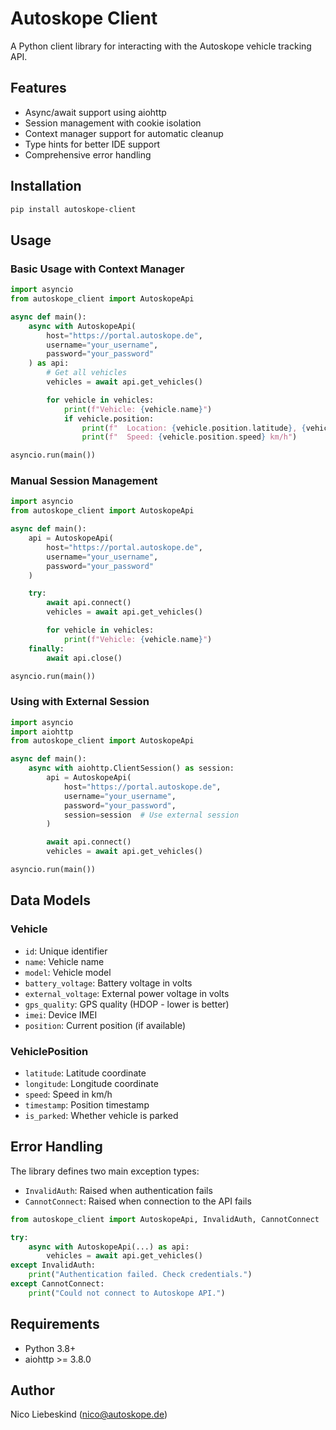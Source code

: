 # Autoskope Client

A Python client library for interacting with the Autoskope vehicle tracking API.

## Features

- Async/await support using aiohttp
- Session management with cookie isolation
- Context manager support for automatic cleanup
- Type hints for better IDE support
- Comprehensive error handling

## Installation

```bash
pip install autoskope-client
```

## Usage

### Basic Usage with Context Manager

```python
import asyncio
from autoskope_client import AutoskopeApi

async def main():
    async with AutoskopeApi(
        host="https://portal.autoskope.de",
        username="your_username",
        password="your_password"
    ) as api:
        # Get all vehicles
        vehicles = await api.get_vehicles()

        for vehicle in vehicles:
            print(f"Vehicle: {vehicle.name}")
            if vehicle.position:
                print(f"  Location: {vehicle.position.latitude}, {vehicle.position.longitude}")
                print(f"  Speed: {vehicle.position.speed} km/h")

asyncio.run(main())
```

### Manual Session Management

```python
import asyncio
from autoskope_client import AutoskopeApi

async def main():
    api = AutoskopeApi(
        host="https://portal.autoskope.de",
        username="your_username",
        password="your_password"
    )

    try:
        await api.connect()
        vehicles = await api.get_vehicles()

        for vehicle in vehicles:
            print(f"Vehicle: {vehicle.name}")
    finally:
        await api.close()

asyncio.run(main())
```

### Using with External Session

```python
import asyncio
import aiohttp
from autoskope_client import AutoskopeApi

async def main():
    async with aiohttp.ClientSession() as session:
        api = AutoskopeApi(
            host="https://portal.autoskope.de",
            username="your_username",
            password="your_password",
            session=session  # Use external session
        )

        await api.connect()
        vehicles = await api.get_vehicles()

asyncio.run(main())
```

## Data Models

### Vehicle
- `id`: Unique identifier
- `name`: Vehicle name
- `model`: Vehicle model
- `battery_voltage`: Battery voltage in volts
- `external_voltage`: External power voltage in volts
- `gps_quality`: GPS quality (HDOP - lower is better)
- `imei`: Device IMEI
- `position`: Current position (if available)

### VehiclePosition
- `latitude`: Latitude coordinate
- `longitude`: Longitude coordinate
- `speed`: Speed in km/h
- `timestamp`: Position timestamp
- `is_parked`: Whether vehicle is parked

## Error Handling

The library defines two main exception types:

- `InvalidAuth`: Raised when authentication fails
- `CannotConnect`: Raised when connection to the API fails

```python
from autoskope_client import AutoskopeApi, InvalidAuth, CannotConnect

try:
    async with AutoskopeApi(...) as api:
        vehicles = await api.get_vehicles()
except InvalidAuth:
    print("Authentication failed. Check credentials.")
except CannotConnect:
    print("Could not connect to Autoskope API.")
```

## Requirements

- Python 3.8+
- aiohttp >= 3.8.0

## Author

Nico Liebeskind (nico@autoskope.de)